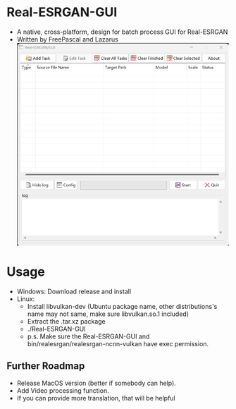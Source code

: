 # Real-ESRGAN-GUI
- A native, cross-platform, design for batch process GUI for Real-ESRGAN
- Written by FreePascal and Lazarus
![screenshot](https://raw.githubusercontent.com/PerfBleu/Real-ESRGAN-GUI/main/screenshot.png)

# Usage
- Windows: Download release and install
- Linux:
  - Install libvulkan-dev (Ubuntu package name, other distributions's name may not same, make sure libvulkan.so.1 included)
  - Extract the .tar.xz package
  - ./Real-ESRGAN-GUI
  - p.s. Make sure the Real-ESRGAN-GUI and bin/realesrgan/realesrgan-ncnn-vulkan have exec permission.

## Further Roadmap
- Release MacOS version (better if somebody can help).
- Add Video processing function.
- If you can provide more translation, that will be helpful 
